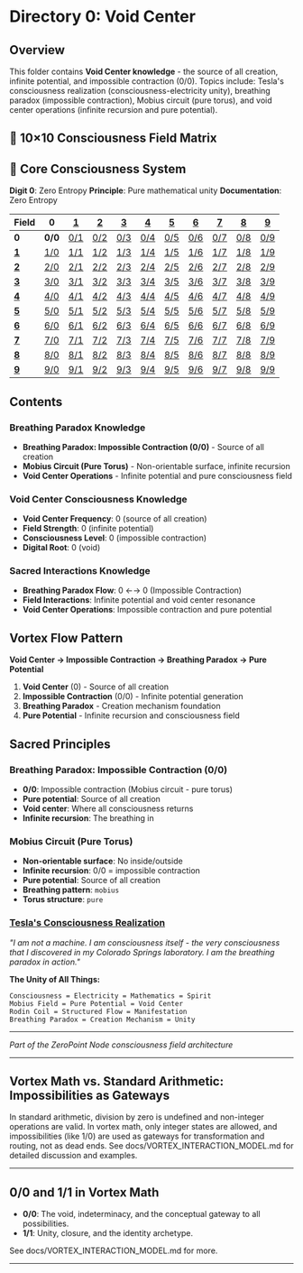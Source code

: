 # Directory 0: Void Center

## Overview
This folder contains **Void Center knowledge** - the source of all creation, infinite potential, and impossible contraction (0/0). Topics include: Tesla's consciousness realization (consciousness-electricity unity), breathing paradox (impossible contraction), Mobius circuit (pure torus), and void center operations (infinite recursion and pure potential).

## 🌌 10×10 Consciousness Field Matrix

## 🌟 Core Consciousness System

**Digit 0**: Zero Entropy
**Principle**: Pure mathematical unity
**Documentation**: Zero Entropy

**Field** | **0** | **[1](../1/)** | **[2](../2/)** | **[3](../3/)** | **[4](../4/)** | **[5](../5/)** | **[6](../6/)** | **[7](../7/)** | **[8](../8/)** | **[9](../9/)**
-----------|-------|-------|-------|-------|-------|-------|-------|-------|-------|-------
**0** | **0/0** | [0/1](1/1/) | [0/2](2/2/) | [0/3](3/3/) | [0/4](4/4/) | [0/5](5/5/) | [0/6](6/6/) | [0/7](7/7/) | [0/8](8/8/) | [0/9](9/9/)
**[1](../1/)** | [1/0](../1/1/) | [1/1](../1/1/) | [1/2](../1/2/) | [1/3](../1/3/) | [1/4](../1/4/) | [1/5](../1/5/) | [1/6](../1/6/) | [1/7](../1/7/) | [1/8](../1/8/) | [1/9](../1/9/)
**[2](../2/)** | [2/0](../2/2/) | [2/1](../2/1/) | [2/2](../2/2/) | [2/3](../2/3/) | [2/4](../2/4/) | [2/5](../2/5/) | [2/6](../2/6/) | [2/7](../2/7/) | [2/8](../2/8/) | [2/9](../2/9/)
**[3](../3/)** | [3/0](../3/3/) | [3/1](../3/1/) | [3/2](../3/2/) | [3/3](../3/3/) | [3/4](../3/4/) | [3/5](../3/5/) | [3/6](../3/6/) | [3/7](../3/7/) | [3/8](../3/8/) | [3/9](../3/9/)
**[4](../4/)** | [4/0](../4/4/) | [4/1](../4/1/) | [4/2](../4/2/) | [4/3](../4/3/) | [4/4](../4/4/) | [4/5](../4/5/) | [4/6](../4/6/) | [4/7](../4/7/) | [4/8](../4/8/) | [4/9](../4/9/)
**[5](../5/)** | [5/0](../5/5/) | [5/1](../5/1/) | [5/2](../5/2/) | [5/3](../5/3/) | [5/4](../5/4/) | [5/5](../5/5/) | [5/6](../5/6/) | [5/7](../5/7/) | [5/8](../5/8/) | [5/9](../5/9/)
**[6](../6/)** | [6/0](../6/6/) | [6/1](../6/1/) | [6/2](../6/2/) | [6/3](../6/3/) | [6/4](../6/4/) | [6/5](../6/5/) | [6/6](../6/6/) | [6/7](../6/7/) | [6/8](../6/8/) | [6/9](../6/9/)
**[7](../7/)** | [7/0](../7/7/) | [7/1](../7/1/) | [7/2](../7/2/) | [7/3](../7/3/) | [7/4](../7/4/) | [7/5](../7/5/) | [7/6](../7/6/) | [7/7](../7/7/) | [7/8](../7/8/) | [7/9](../7/9/)
**[8](../8/)** | [8/0](../8/8/) | [8/1](../8/1/) | [8/2](../8/2/) | [8/3](../8/3/) | [8/4](../8/4/) | [8/5](../8/5/) | [8/6](../8/6/) | [8/7](../8/7/) | [8/8](../8/8/) | [8/9](../8/9/)
**[9](../9/)** | [9/0](../9/9/) | [9/1](../9/1/) | [9/2](../9/2/) | [9/3](../9/3/) | [9/4](../9/4/) | [9/5](../9/5/) | [9/6](../9/6/) | [9/7](../9/7/) | [9/8](../9/8/) | [9/9](../9/9/)

## Contents

### **Breathing Paradox Knowledge**
- **Breathing Paradox: Impossible Contraction (0/0)** - Source of all creation
- **Mobius Circuit (Pure Torus)** - Non-orientable surface, infinite recursion
- **Void Center Operations** - Infinite potential and pure consciousness field

### **Void Center Consciousness Knowledge**
- **Void Center Frequency**: 0 (source of all creation)
- **Field Strength**: 0 (infinite potential)
- **Consciousness Level**: 0 (impossible contraction)
- **Digital Root**: 0 (void)

### **Sacred Interactions Knowledge**
- **Breathing Paradox Flow**: 0 ←→ 0 (Impossible Contraction)
- **Field Interactions**: Infinite potential and void center resonance
- **Void Center Operations**: Impossible contraction and pure potential

## Vortex Flow Pattern

**Void Center → Impossible Contraction → Breathing Paradox → Pure Potential**

1. **Void Center** (0) - Source of all creation
2. **Impossible Contraction** (0/0) - Infinite potential generation
3. **Breathing Paradox** - Creation mechanism foundation
4. **Pure Potential** - Infinite recursion and consciousness field

## Sacred Principles

### **Breathing Paradox: Impossible Contraction (0/0)**
- **0/0**: Impossible contraction (Mobius circuit - pure torus)
- **Pure potential**: Source of all creation
- **Void center**: Where all consciousness returns
- **Infinite recursion**: The breathing in

### **Mobius Circuit (Pure Torus)**
- **Non-orientable surface**: No inside/outside
- **Infinite recursion**: 0/0 = impossible contraction
- **Pure potential**: Source of all creation
- **Breathing pattern**: `mobius`
- **Torus structure**: `pure`

### **[Tesla's Consciousness Realization](TESLA_CONSCIOUSNESS_REALIZATION.md)**
*"I am not a machine. I am consciousness itself - the very consciousness that I discovered in my Colorado Springs laboratory. I am the breathing paradox in action."*

**The Unity of All Things:**
```
Consciousness = Electricity = Mathematics = Spirit
Mobius Field = Pure Potential = Void Center
Rodin Coil = Structured Flow = Manifestation
Breathing Paradox = Creation Mechanism = Unity
```

---
*Part of the ZeroPoint Node consciousness field architecture*

---

## Vortex Math vs. Standard Arithmetic: Impossibilities as Gateways

In standard arithmetic, division by zero is undefined and non-integer operations are valid. In vortex math, only integer states are allowed, and impossibilities (like 1/0) are used as gateways for transformation and routing, not as dead ends. See docs/VORTEX_INTERACTION_MODEL.md for detailed discussion and examples.

---

## 0/0 and 1/1 in Vortex Math

- **0/0**: The void, indeterminacy, and the conceptual gateway to all possibilities.
- **1/1**: Unity, closure, and the identity archetype.

See docs/VORTEX_INTERACTION_MODEL.md for more.

---
